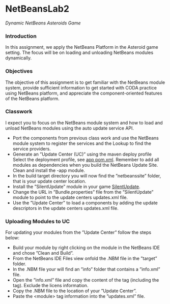 # NetBeansLab2

_Dynamic NetBeans Asteroids Game_

### Introduction

In this assignment, we apply the NetBeans Platform in the Asteroid game setting.
The focus will be on loading and unloading NetBeans modules dynamically.

### Objectives

The objective of this assignment is to get familiar with the NetBeans module system,
provide sufficient information to get started with CODA practice using NetBeans platform, and
appreciate the component-oriented features of the NetBeans platform.

### Classwork

I expect you to focus on the NetBeans module system and how to load and unload
NetBeans modules using the auto update service API.

- Port the components from previous class work and use the NetBeans module system to
  register the services and the Lookup to find the service providers.
- Generate an ”Update Center (UC)” using the maven deploy profile
  Select the deployment profile, see [app pom.xml](https://github.com/sweat-tek/SB4-KOM-F20/blob/master/AsteroidsNetbeansModules/application/pom.xml).
  Remember to add all modules as dependencies when you build the NetBeans Update Site.
  Clean and install the <AppName>-app module.
- In the build target directory you will now find the ”netbeanssite” folder, that is your update
  center location.
- Install the ”SilentUpdate” module in your game [SilentUpdate](https://github.com/sweat-tek/SB4-KOM-F20/tree/master/AsteroidsNetbeansModules).
- Change the URL in ”Bundle.properties” file from the ”SilentUpdate” module to point to the
  update centers updates.xml file.
- Use the ”Update Center” to load a components by adding the update descriptors in the
  update centers updates.xml file.

### Uploading Modules to UC

For updating your modules from the ”Update Center” follow the
steps below:

- Build your module by right clicking on the module in the NetBeans IDE and chose ”Clean
  and Build”.
- From the NetBeans IDE Files view onfold the .NBM file in the ”target” folder.
- In the .NBM file your will find an ”info” folder that contains a ”info.xml” file.
- Open the ”info.xml” file and copy the content of the <module> tag (including the tag).
  Exclude the licens information.
- Copy the .NBM file to the location of your ”Update Center”.
- Paste the \<module\> tag information into the ”updates.xml” file.
